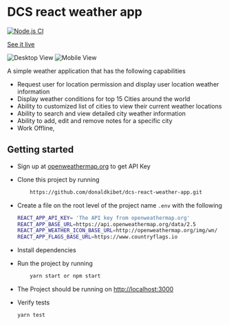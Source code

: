 # DCS react weather app

[![Node.js CI](https://github.com/donaldkibet/Frontend/actions/workflows/node.js.yml/badge.svg?branch=master)](https://github.com/donaldkibet/Frontend/actions/workflows/node.js.yml)

[See it live ](https://dcs-weather-app-ochih5uj5-dkibetwork-gmailcom.vercel.app)

![Desktop View](https://raw.githubusercontent.com/donaldkibet/dcs-react-weather-app/master/docs/desktop-view.png)
![Mobile View](https://raw.githubusercontent.com/donaldkibet/dcs-react-weather-app/master/docs/mobile-view.png)

A simple weather application that has the following capabilities

-   Request user for location permission and display user location weather information
-   Display weather conditions for top 15 Cities around the world 
-   Ability to customized list of cities to view their current weather locations
-   Ability to search and view detailed city weather information
-   Ability to add, edit and remove notes for a specific city 
-   Work Offline, 


## Getting started

-   Sign up at [openweathermap.org](https://openweathermap.org/) to get API Key
-   Clone this project by running 
    ```bash
        https://github.com/donaldkibet/dcs-react-weather-app.git
    ```
-   Create a file on the root level of the project name `.env` with the following 
    ```bash
    REACT_APP_API_KEY= 'The API key from openweathermap.org'
    REACT_APP_BASE_URL=https://api.openweathermap.org/data/2.5
    REACT_APP_WEATHER_ICON_BASE_URL=http://openweathermap.org/img/wn/
    REACT_APP_FLAGS_BASE_URL=https://www.countryflags.io
    ```

-   Install dependencies
-   Run the project by running 

    ```bash
        yarn start or npm start
    ```
-   The Project should be running on [http://localhost:3000](http://localhost:3000)

-   Verify tests 
    ```bash 
    yarn test 
    ```





